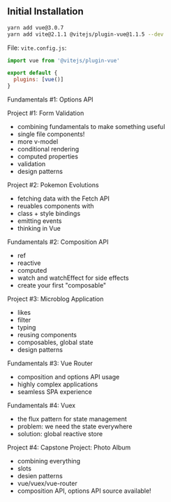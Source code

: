 ## Initial Installation

```sh
yarn add vue@3.0.7
yarn add vite@2.1.1 @vitejs/plugin-vue@1.1.5 --dev
```

File: `vite.config.js`:

```js
import vue from '@vitejs/plugin-vue'

export default {
  plugins: [vue()]
}
```

Fundamentals #1: Options API

Project #1: Form Validation

- combining fundamentals to make something useful
- single file components!
- more v-model
- conditional rendering
- computed properties
- validation
- design patterns

Project #2: Pokemon Evolutions

- fetching data with the Fetch API
- reuables components with <slot>
- class + style bindings
- emitting events
- thinking in Vue

Fundamentals #2: Composition API

- ref
- reactive
- computed
- watch and watchEffect for side effects
- create your first "composable"

Project #3: Microblog Application

- likes
- filter
- typing
- reusing components
- composables, global state
- design patterns

Fundamentals #3: Vue Router

- composition and options API usage
- highly complex applications
- seamless SPA experience

Fundamentals #4: Vuex

- the flux pattern for state management
- problem: we need the state everywhere
- solution: global reactive store 

Project #4: Capstone Project: Photo Album

- combining everything
- slots
- desien patterns
- vue/vuex/vue-router
- composition API, options API source available!


